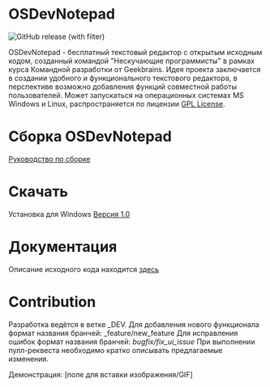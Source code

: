 OSDevNotepad
=================
![GitHub release (with filter)](https://img.shields.io/github/v/release/f1resh/osdevnotepad)

OSDevNotepad - бесплатный текстовый редактор с открытым исходным кодом, созданный командой "Нескучающие программисты" в рамках курса Командной разработки от Geekbrains.
Идея проекта заключается в создании удобного и функционального текстового редактора, в перспективе возможно добавления функций совместной работы пользователей.
Может запускаться на операционных системах MS Windows и Linux, распространяется по лицензии [GPL License](LICENSE).

Сборка OSDevNotepad
==================
[Руководство по сборке ](BUILD.md)

Скачать
==================
Установка для Windows
[Версия 1.0](../releases/)

Документация
==================
Описание исходного кода находится [здесь](https://f1resh.github.io/OSDevNotepad/)

Contribution
==================
Разработка ведётся в ветке _DEV.
Для добавления нового функционала формат названия бранчей: _feature/new_feature
Для исправления ошибок формат названия бранчей: _bugfix/fix_ui_issue_
При выполнении пулл-реквеста необходимо кратко описывать предлагаемые изменения.

Демонстрация:
[поле для вставки изображения/GIF]
